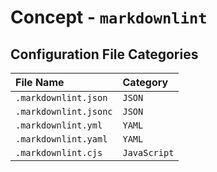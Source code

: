 # Concept - `markdownlint`

## Configuration File Categories

| File Name             | Category     |
| :-------------------- | :----------- |
| `.markdownlint.json`  | `JSON`       |
| `.markdownlint.jsonc` | `JSON`       |
| `.markdownlint.yml`   | `YAML`       |
| `.markdownlint.yaml`  | `YAML`       |
| `.markdownlint.cjs`   | `JavaScript` |
